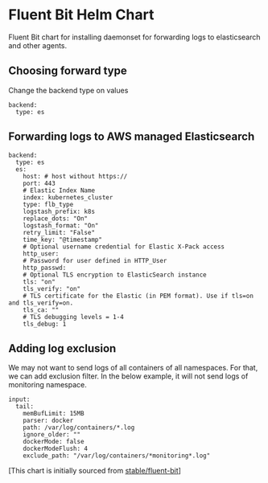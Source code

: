 # Fluent Bit Helm Chart

Fluent Bit chart for installing  daemonset for forwarding logs to elasticsearch and other agents.

## Choosing forward type
Change the backend type on values
```
backend:
  type: es

```

## Forwarding logs to AWS managed Elasticsearch
```
backend:
  type: es
  es:
    host: # host without https://
    port: 443
    # Elastic Index Name
    index: kubernetes_cluster
    type: flb_type
    logstash_prefix: k8s
    replace_dots: "On"
    logstash_format: "On"
    retry_limit: "False"
    time_key: "@timestamp"
    # Optional username credential for Elastic X-Pack access
    http_user:
    # Password for user defined in HTTP_User
    http_passwd:
    # Optional TLS encryption to ElasticSearch instance
    tls: "on"
    tls_verify: "on"
    # TLS certificate for the Elastic (in PEM format). Use if tls=on and tls_verify=on.
    tls_ca: ""
    # TLS debugging levels = 1-4
    tls_debug: 1

```

## Adding log exclusion
We may not want to send logs of all containers of all namespaces. For that, we can add exclusion filter. In the below example, it will not send logs of monitoring namespace.
```
input:
  tail:
    memBufLimit: 15MB
    parser: docker
    path: /var/log/containers/*.log
    ignore_older: ""
    dockerMode: false
    dockerModeFlush: 4
    exclude_path: "/var/log/containers/*monitoring*.log"

```


[This chart is initially sourced from [stable/fluent-bit](https://github.com/helm/charts/tree/master/stable/fluent-bit)]
